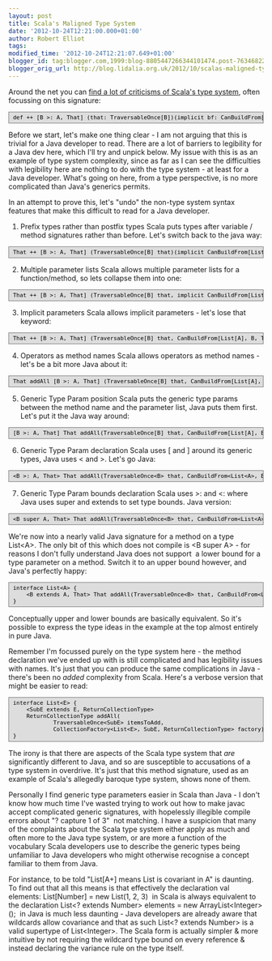 ```yaml
---
layout: post
title: Scala's Maligned Type System
date: '2012-10-24T12:21:00.000+01:00'
author: Robert Elliot
tags: 
modified_time: '2012-10-24T12:21:07.649+01:00'
blogger_id: tag:blogger.com,1999:blog-8805447266344101474.post-7634682276504768981
blogger_orig_url: http://blog.lidalia.org.uk/2012/10/scalas-maligned-type-system.html
---
```


Around the net you can [find a lot of criticisms of Scala's type system](http://blog.joda.org/2011/11/scala-feels-like-ejb-2-and-other.html), often focussing on this signature:

<pre style="-webkit-text-size-adjust: auto; -webkit-text-stroke-width: 0px; background-color: #dddddd; border-bottom-color: rgb(119, 119, 119); border-bottom-style: solid; border-bottom-width: 1px; border-image: initial; border-left-color: rgb(119, 119, 119); border-left-style: solid; border-left-width: 1px; border-right-color: rgb(119, 119, 119); border-right-style: solid; border-right-width: 1px; border-top-color: rgb(119, 119, 119); border-top-style: solid; border-top-width: 1px; color: black; font-size: 11px; font-style: normal; font-variant: normal; font-weight: normal; letter-spacing: normal; orphans: 2; overflow-x: auto; overflow-y: auto; padding-bottom: 4px; padding-left: 8px; padding-right: 4px; padding-top: 4px; text-align: -webkit-auto; text-indent: 0px; text-transform: none; widows: 2; word-spacing: 0px;">def ++ [B &gt;: A, That] (that: TraversableOnce[B])(implicit bf: CanBuildFrom[List[A], B, That]) : That</pre>
Before we start, let's make one thing clear - I am not arguing that this is trivial for a Java developer to read. There are a lot of barriers to legibility for a Java dev here, which I'll try and unpick below. My issue with this is as an example of type system complexity, since as far as I can see the difficulties with legibility here are nothing to do with the type system - at least for a Java developer. What's going on here, from a type perspective, is no more complicated than Java's generics permits.

In an attempt to prove this, let's "undo" the non-type system syntax features that make this difficult to read for a Java developer.

1) Prefix types rather than postfix types
Scala puts types after variable / method signatures rather than before. Let's switch back to the java way:
<pre style="-webkit-text-size-adjust: auto; -webkit-text-stroke-width: 0px; background-color: #dddddd; border-bottom-color: rgb(119, 119, 119); border-bottom-style: solid; border-bottom-width: 1px; border-image: initial; border-left-color: rgb(119, 119, 119); border-left-style: solid; border-left-width: 1px; border-right-color: rgb(119, 119, 119); border-right-style: solid; border-right-width: 1px; border-top-color: rgb(119, 119, 119); border-top-style: solid; border-top-width: 1px; color: black; font-size: 11px; font-style: normal; font-variant: normal; font-weight: normal; letter-spacing: normal; orphans: 2; overflow-x: auto; overflow-y: auto; padding-bottom: 4px; padding-left: 8px; padding-right: 4px; padding-top: 4px; text-align: -webkit-auto; text-indent: 0px; text-transform: none; widows: 2; word-spacing: 0px;">That ++ [B &gt;: A, That] (TraversableOnce[B] that)(implicit CanBuildFrom[List[A], B, That] bf)</pre>
2) Multiple parameter lists
Scala allows multiple parameter lists for a function/method, so lets collapse them into one:
<pre style="-webkit-text-size-adjust: auto; -webkit-text-stroke-width: 0px; background-color: #dddddd; border-bottom-color: rgb(119, 119, 119); border-bottom-style: solid; border-bottom-width: 1px; border-image: initial; border-left-color: rgb(119, 119, 119); border-left-style: solid; border-left-width: 1px; border-right-color: rgb(119, 119, 119); border-right-style: solid; border-right-width: 1px; border-top-color: rgb(119, 119, 119); border-top-style: solid; border-top-width: 1px; color: black; font-size: 11px; font-style: normal; font-variant: normal; font-weight: normal; letter-spacing: normal; orphans: 2; overflow-x: auto; overflow-y: auto; padding-bottom: 4px; padding-left: 8px; padding-right: 4px; padding-top: 4px; text-align: -webkit-auto; text-indent: 0px; text-transform: none; widows: 2; word-spacing: 0px;">That ++ [B &gt;: A, That] (TraversableOnce[B] that, implicit CanBuildFrom[List[A], B, That] bf)</pre>
3) Implicit parameters
Scala allows implicit parameters - let's lose that keyword:
<pre style="-webkit-text-size-adjust: auto; -webkit-text-stroke-width: 0px; background-color: #dddddd; border-bottom-color: rgb(119, 119, 119); border-bottom-style: solid; border-bottom-width: 1px; border-image: initial; border-left-color: rgb(119, 119, 119); border-left-style: solid; border-left-width: 1px; border-right-color: rgb(119, 119, 119); border-right-style: solid; border-right-width: 1px; border-top-color: rgb(119, 119, 119); border-top-style: solid; border-top-width: 1px; color: black; font-size: 11px; font-style: normal; font-variant: normal; font-weight: normal; letter-spacing: normal; orphans: 2; overflow-x: auto; overflow-y: auto; padding-bottom: 4px; padding-left: 8px; padding-right: 4px; padding-top: 4px; text-align: -webkit-auto; text-indent: 0px; text-transform: none; widows: 2; word-spacing: 0px;">That ++ [B &gt;: A, That] (TraversableOnce[B] that, CanBuildFrom[List[A], B, That] bf)</pre>
4) Operators as method names
Scala allows operators as method names - let's be a bit more Java about it:
<pre style="-webkit-text-size-adjust: auto; -webkit-text-stroke-width: 0px; background-color: #dddddd; border-bottom-color: rgb(119, 119, 119); border-bottom-style: solid; border-bottom-width: 1px; border-image: initial; border-left-color: rgb(119, 119, 119); border-left-style: solid; border-left-width: 1px; border-right-color: rgb(119, 119, 119); border-right-style: solid; border-right-width: 1px; border-top-color: rgb(119, 119, 119); border-top-style: solid; border-top-width: 1px; color: black; font-size: 11px; font-style: normal; font-variant: normal; font-weight: normal; letter-spacing: normal; orphans: 2; overflow-x: auto; overflow-y: auto; padding-bottom: 4px; padding-left: 8px; padding-right: 4px; padding-top: 4px; text-align: -webkit-auto; text-indent: 0px; text-transform: none; widows: 2; word-spacing: 0px;">That addAll [B &gt;: A, That] (TraversableOnce[B] that, CanBuildFrom[List[A], B, That] bf)</pre>
5) Generic Type Param position
Scala puts the generic type params between the method name and the parameter list, Java puts them first. Let's put it the Java way around:
<pre style="-webkit-text-size-adjust: auto; -webkit-text-stroke-width: 0px; background-color: #dddddd; border-bottom-color: rgb(119, 119, 119); border-bottom-style: solid; border-bottom-width: 1px; border-image: initial; border-left-color: rgb(119, 119, 119); border-left-style: solid; border-left-width: 1px; border-right-color: rgb(119, 119, 119); border-right-style: solid; border-right-width: 1px; border-top-color: rgb(119, 119, 119); border-top-style: solid; border-top-width: 1px; color: black; font-size: 11px; font-style: normal; font-variant: normal; font-weight: normal; letter-spacing: normal; orphans: 2; overflow-x: auto; overflow-y: auto; padding-bottom: 4px; padding-left: 8px; padding-right: 4px; padding-top: 4px; text-align: -webkit-auto; text-indent: 0px; text-transform: none; widows: 2; word-spacing: 0px;">[B &gt;: A, That] That addAll(TraversableOnce[B] that, CanBuildFrom[List[A], B, That] bf)</pre>
6) Generic Type Param declaration
Scala uses [ and ] around its generic types, Java uses &lt; and &gt;. Let's go Java:

<pre style="-webkit-text-size-adjust: auto; -webkit-text-stroke-width: 0px; background-color: #dddddd; border-bottom-color: rgb(119, 119, 119); border-bottom-style: solid; border-bottom-width: 1px; border-image: initial; border-left-color: rgb(119, 119, 119); border-left-style: solid; border-left-width: 1px; border-right-color: rgb(119, 119, 119); border-right-style: solid; border-right-width: 1px; border-top-color: rgb(119, 119, 119); border-top-style: solid; border-top-width: 1px; color: black; font-size: 11px; font-style: normal; font-variant: normal; font-weight: normal; letter-spacing: normal; orphans: 2; overflow-x: auto; overflow-y: auto; padding-bottom: 4px; padding-left: 8px; padding-right: 4px; padding-top: 4px; text-align: -webkit-auto; text-indent: 0px; text-transform: none; widows: 2; word-spacing: 0px;">&lt;B &gt;: A, That&gt; That addAll(TraversableOnce&lt;B&gt; that, CanBuildFrom&lt;List&lt;A&gt;, B, That&gt; bf)</pre>
7) Generic Type Param bounds declaration
Scala uses &gt;: and &lt;: where Java uses super and extends to set type bounds. Java version:
<pre style="-webkit-text-size-adjust: auto; -webkit-text-stroke-width: 0px; background-color: #dddddd; border-bottom-color: rgb(119, 119, 119); border-bottom-style: solid; border-bottom-width: 1px; border-image: initial; border-left-color: rgb(119, 119, 119); border-left-style: solid; border-left-width: 1px; border-right-color: rgb(119, 119, 119); border-right-style: solid; border-right-width: 1px; border-top-color: rgb(119, 119, 119); border-top-style: solid; border-top-width: 1px; color: black; font-size: 11px; font-style: normal; font-variant: normal; font-weight: normal; letter-spacing: normal; orphans: 2; overflow-x: auto; overflow-y: auto; padding-bottom: 4px; padding-left: 8px; padding-right: 4px; padding-top: 4px; text-align: -webkit-auto; text-indent: 0px; text-transform: none; widows: 2; word-spacing: 0px;">&lt;B super A, That&gt; That addAll(TraversableOnce&lt;B&gt; that, CanBuildFrom&lt;List&lt;A&gt;, B, That&gt; bf)</pre>
We're now into a nearly valid Java signature for a method on a type List&lt;A&gt;. The only bit of this which does not compile is &lt;B super A&gt; - for reasons I don't fully understand Java does not support&nbsp; a lower bound for a type parameter on a method. Switch it to an upper bound however, and Java's perfectly happy:

<pre style="-webkit-text-size-adjust: auto; -webkit-text-stroke-width: 0px; background-color: #dddddd; border-bottom-color: rgb(119, 119, 119); border-bottom-style: solid; border-bottom-width: 1px; border-image: initial; border-left-color: rgb(119, 119, 119); border-left-style: solid; border-left-width: 1px; border-right-color: rgb(119, 119, 119); border-right-style: solid; border-right-width: 1px; border-top-color: rgb(119, 119, 119); border-top-style: solid; border-top-width: 1px; color: black; font-size: 11px; font-style: normal; font-variant: normal; font-weight: normal; letter-spacing: normal; orphans: 2; overflow-x: auto; overflow-y: auto; padding-bottom: 4px; padding-left: 8px; padding-right: 4px; padding-top: 4px; text-align: -webkit-auto; text-indent: 0px; text-transform: none; widows: 2; word-spacing: 0px;">interface List&lt;A&gt; {
    &lt;B extends A, That&gt; That addAll(TraversableOnce&lt;B&gt; that, CanBuildFrom&lt;List&lt;A&gt;, B, That&gt; bf);
} </pre>
Conceptually upper and lower bounds are basically equivalent. So it's possible to express the type ideas in the example at the top almost entirely in pure Java.

Remember I'm focussed purely on the type system here - the method declaration we've ended up with is still complicated and has legibility issues with names. It's just that you can produce the same complications in Java - there's been no _added_ complexity from Scala. Here's a verbose version that might be easier to read:

<pre style="-webkit-text-size-adjust: auto; -webkit-text-stroke-width: 0px; background-color: #dddddd; border-bottom-color: rgb(119, 119, 119); border-bottom-style: solid; border-bottom-width: 1px; border-image: initial; border-left-color: rgb(119, 119, 119); border-left-style: solid; border-left-width: 1px; border-right-color: rgb(119, 119, 119); border-right-style: solid; border-right-width: 1px; border-top-color: rgb(119, 119, 119); border-top-style: solid; border-top-width: 1px; color: black; font-size: 11px; font-style: normal; font-variant: normal; font-weight: normal; letter-spacing: normal; orphans: 2; overflow-x: auto; overflow-y: auto; padding-bottom: 4px; padding-left: 8px; padding-right: 4px; padding-top: 4px; text-align: -webkit-auto; text-indent: 0px; text-transform: none; widows: 2; word-spacing: 0px;">interface List&lt;E&gt; {
    &lt;SubE extends E, ReturnCollectionType&gt;
    ReturnCollectionType addAll(
            TraversableOnce&lt;SubE&gt; itemsToAdd,
            CollectionFactory&lt;List&lt;E&gt;, SubE, ReturnCollectionType&gt; factory);
}</pre>
The irony is that there are aspects of the Scala type system that _are_ significantly different to Java, and so are susceptible to accusations of a type system in overdrive. It's just that this method signature, used as an example of Scala's allegedly baroque type system, shows none of them.

Personally I find generic type parameters easier in Scala than Java - I don't know how much time I've wasted trying to work out how to make javac accept complicated generic signatures, with hopelessly illegible compile errors about "? capture 1 of 3"&nbsp; not matching. I have a suspicion that many of the complaints about the Scala type system either apply as much and often more to the Java type system, or are more a function of the vocabulary Scala developers use to describe the generic types being unfamiliar to Java developers who might otherwise recognise a concept familiar to them from Java.

For instance, to be told "List[A+] means List is covariant in A" is daunting. To find out that all this means is that effectively the declaration
val elements: List[Number] = new List(1, 2, 3)
&nbsp;in Scala is always equivalent to the declaration
List&lt;? extends Number&gt; elements = new ArrayList&lt;Integer&gt;();
&nbsp;in Java is much less daunting - Java developers are already aware that wildcards allow covariance and that as such List&lt;? extends Number&gt; is a valid supertype of List&lt;Integer&gt;. The Scala form is actually simpler &amp; more intuitive by not requiring the wildcard type bound on every reference &amp; instead declaring the variance rule on the type itself.